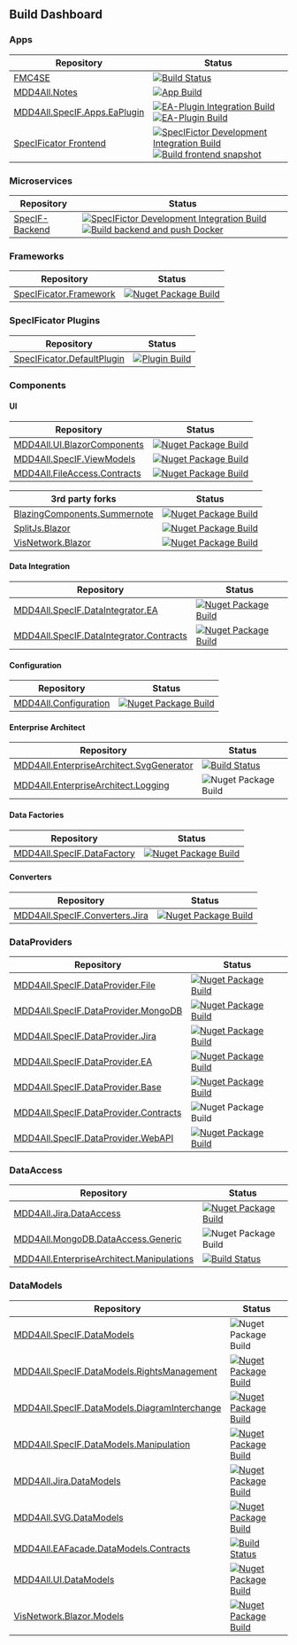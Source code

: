 ## Build Dashboard
### Apps
|Repository|Status|
|-|-|
|[FMC4SE](https://github.com/oalt/fmc4se)|[![Build Status](https://dev.azure.com/oa0170/FMC4SE/_apis/build/status/oalt.fmc4se?branchName=master)](https://dev.azure.com/oa0170/FMC4SE/_build/latest?definitionId=1&branchName=master)|
|[MDD4All.Notes](https://github.com/oalt/MDD4All.Notes)|[![App Build](https://github.com/oalt/MDD4All.Notes/actions/workflows/build.yml/badge.svg)](https://github.com/oalt/MDD4All.Notes/actions/workflows/build.yml)|
|[MDD4All.SpecIF.Apps.EaPlugin](https://github.com/oalt/MDD4All.SpecIF.Apps.EaPlugin)|[![EA-Plugin Integration Build](https://github.com/specificator/SpecIFicator-dev/actions/workflows/EA-plugin-inetgration-dev-build.yml/badge.svg)](https://github.com/specificator/SpecIFicator-dev/actions/workflows/EA-plugin-inetgration-dev-build.yml) [![EA-Plugin Build](https://github.com/oalt/MDD4All.SpecIF.Apps.EaPlugin/actions/workflows/build.yml/badge.svg)](https://github.com/oalt/MDD4All.SpecIF.Apps.EaPlugin/actions/workflows/build.yml)|
|[SpecIFicator Frontend](https://github.com/oalt/SpecIFicator-dev)|[![SpecIFictor Development Integration Build](https://github.com/oalt/SpecIFicator-dev/actions/workflows/specificator-integration-dev-build.yml/badge.svg)](https://github.com/oalt/SpecIFicator-dev/actions/workflows/specificator-integration-dev-build.yml) [![Build frontend snapshot](https://github.com/oalt/SpecIFicator-dev/actions/workflows/frontend-publish-snapshot.yml/badge.svg)](https://github.com/oalt/SpecIFicator-dev/actions/workflows/frontend-publish-snapshot.yml)|

### Microservices
|Repository|Status|
|-|-|
|[SpecIF-Backend](https://github.com/oalt/SpecIFicator-dev)|[![SpecIFictor Development Integration Build](https://github.com/oalt/SpecIFicator-dev/actions/workflows/specificator-integration-dev-build.yml/badge.svg)](https://github.com/oalt/SpecIFicator-dev/actions/workflows/specificator-integration-dev-build.yml) [![Build backend and push Docker](https://github.com/oalt/SpecIFicator-dev/actions/workflows/backend-docker-build.yml/badge.svg)](https://github.com/oalt/SpecIFicator-dev/actions/workflows/backend-docker-build.yml)|

### Frameworks
|Repository|Status|
|-|-|
|[SpecIFicator.Framework](https://github.com/specificator/SpecIFicator.Framework)|[![Nuget Package Build](https://github.com/specificator/SpecIFicator.Framework/actions/workflows/build.yml/badge.svg)](https://github.com/specificator/SpecIFicator.Framework/actions/workflows/build.yml)|

### SpecIFicator Plugins
|Repository|Status|
|-|-|
|[SpecIFicator.DefaultPlugin](https://github.com/specificator/SpecIFicator.DefaultPlugin)|[![Plugin Build](https://github.com/specificator/SpecIFicator.DefaultPlugin/actions/workflows/build.yml/badge.svg)](https://github.com/specificator/SpecIFicator.DefaultPlugin/actions/workflows/build.yml)|

### Components

#### UI
|Repository|Status|
|-|-|
|[MDD4All.UI.BlazorComponents](https://github.com/oalt/MDD4All.UI.BlazorComponents)|[![Nuget Package Build](https://github.com/oalt/MDD4All.UI.BlazorComponents/actions/workflows/build.yml/badge.svg)](https://github.com/oalt/MDD4All.UI.BlazorComponents/actions/workflows/build.yml)|
|[MDD4All.SpecIF.ViewModels](https://github.com/oalt/MDD4All.SpecIF.ViewModels)|[![Nuget Package Build](https://github.com/oalt/MDD4All.SpecIF.ViewModels/actions/workflows/build.yml/badge.svg)](https://github.com/oalt/MDD4All.SpecIF.ViewModels/actions/workflows/build.yml)|
|[MDD4All.FileAccess.Contracts](https://github.com/oalt/MDD4All.FileAccess.Contracts)|[![Nuget Package Build](https://github.com/oalt/MDD4All.FileAccess.Contracts/actions/workflows/build.yml/badge.svg)](https://github.com/oalt/MDD4All.FileAccess.Contracts/actions/workflows/build.yml)|

|3rd party forks|Status|
|-|-|
|[BlazingComponents.Summernote](https://github.com/oalt/Summernote)|[![Nuget Package Build](https://github.com/oalt/Summernote/actions/workflows/build.yml/badge.svg)](https://github.com/oalt/Summernote/actions/workflows/build.yml)|
|[SplitJs.Blazor](https://github.com/oalt/SplitJs.Blazor)|[![Nuget Package Build](https://github.com/oalt/SplitJs.Blazor/actions/workflows/build.yml/badge.svg)](https://github.com/oalt/SplitJs.Blazor/actions/workflows/build.yml)|
|[VisNetwork.Blazor](https://github.com/oalt/VisNetwork.Blazor)|[![Nuget Package Build](https://github.com/oalt/VisNetwork.Blazor/actions/workflows/build.yml/badge.svg)](https://github.com/oalt/VisNetwork.Blazor/actions/workflows/build.yml)|

#### Data Integration
|Repository|Status|
|-|-|
|[MDD4All.SpecIF.DataIntegrator.EA](https://github.com/oalt/MDD4All.SpecIF.DataIntegrator.EA)|[![Nuget Package Build](https://github.com/oalt/MDD4All.SpecIF.DataIntegrator.EA/actions/workflows/build.yml/badge.svg)](https://github.com/oalt/MDD4All.SpecIF.DataIntegrator.EA/actions/workflows/build.yml)|
|[MDD4All.SpecIF.DataIntegrator.Contracts](https://github.com/oalt/MDD4All.SpecIF.DataIntegrator.Contracts)|[![Nuget Package Build](https://github.com/oalt/MDD4All.SpecIF.DataIntegrator.Contracts/actions/workflows/build.yml/badge.svg)](https://github.com/oalt/MDD4All.SpecIF.DataIntegrator.Contracts/actions/workflows/build.yml)|

#### Configuration
|Repository|Status|
|-|-|
|[MDD4All.Configuration](https://github.com/oalt/MDD4All.Configuration)|[![Nuget Package Build](https://github.com/oalt/MDD4All.Configuration/actions/workflows/build.yml/badge.svg)](https://github.com/oalt/MDD4All.Configuration/actions/workflows/build.yml)|

#### Enterprise Architect
|Repository|Status|
|-|-|
|[MDD4All.EnterpriseArchitect.SvgGenerator](https://github.com/oalt/fmc4seSvgGenerator)|[![Build Status](https://dev.azure.com/oa0170/MDD4All.SVG/_apis/build/status/oalt.fmc4seSvgGenerator?branchName=master)](https://dev.azure.com/oa0170/MDD4All.SVG/_build/latest?definitionId=4&branchName=master)|
|[MDD4All.EnterpriseArchitect.Logging](https://github.com/oalt/MDD4All.EnterpriseArchitect.Logging)|![Nuget Package Build](https://github.com/oalt/MDD4All.EnterpriseArchitect.Logging/workflows/Nuget%20Package%20Build/badge.svg)|

#### Data Factories
|Repository|Status|
|-|-|
|[MDD4All.SpecIF.DataFactory](https://github.com/oalt/MDD4All.SpecIF.DataFactory)|[![Nuget Package Build](https://github.com/oalt/MDD4All.SpecIF.DataFactory/actions/workflows/build.yml/badge.svg)](https://github.com/oalt/MDD4All.SpecIF.DataFactory/actions/workflows/build.yml)|

#### Converters
|Repository|Status|
|-|-|
|[MDD4All.SpecIF.Converters.Jira](https://github.com/oalt/MDD4All.SpecIF.Converters.Jira)|[![Nuget Package Build](https://github.com/oalt/MDD4All.SpecIF.Converters.Jira/actions/workflows/build.yml/badge.svg)](https://github.com/oalt/MDD4All.SpecIF.Converters.Jira/actions/workflows/build.yml)|


### DataProviders
|Repository|Status|
|-|-|
|[MDD4All.SpecIF.DataProvider.File](https://github.com/oalt/MDD4All.SpecIF.DataProvider.File)|[![Nuget Package Build](https://github.com/oalt/MDD4All.SpecIF.DataProvider.File/actions/workflows/build.yml/badge.svg)](https://github.com/oalt/MDD4All.SpecIF.DataProvider.File/actions/workflows/build.yml)|
|[MDD4All.SpecIF.DataProvider.MongoDB](https://github.com/oalt/MDD4All.SpecIF.DataProvider.MongoDB)|[![Nuget Package Build](https://github.com/oalt/MDD4All.SpecIF.DataProvider.MongoDB/actions/workflows/build.yml/badge.svg)](https://github.com/oalt/MDD4All.SpecIF.DataProvider.MongoDB/actions/workflows/build.yml)|
|[MDD4All.SpecIF.DataProvider.Jira](https://github.com/oalt/MDD4All.SpecIF.DataProvider.Jira)|[![Nuget Package Build](https://github.com/oalt/MDD4All.SpecIF.DataProvider.Jira/actions/workflows/build.yml/badge.svg)](https://github.com/oalt/MDD4All.SpecIF.DataProvider.Jira/actions/workflows/build.yml)|
|[MDD4All.SpecIF.DataProvider.EA](https://github.com/oalt/MDD4All.SpecIF.DataProvider.EA)|[![Nuget Package Build](https://github.com/oalt/MDD4All.SpecIF.DataProvider.EA/actions/workflows/build.yml/badge.svg)](https://github.com/oalt/MDD4All.SpecIF.DataProvider.EA/actions/workflows/build.yml)|
|[MDD4All.SpecIF.DataProvider.Base](https://github.com/oalt/MDD4All.SpecIF.DataProvider.Base)|[![Nuget Package Build](https://github.com/oalt/MDD4All.SpecIF.DataProvider.Base/actions/workflows/build.yml/badge.svg)](https://github.com/oalt/MDD4All.SpecIF.DataProvider.Base/actions/workflows/build.yml)|
|[MDD4All.SpecIF.DataProvider.Contracts](https://github.com/oalt/MDD4All.SpecIF.DataProvider.Contracts)|![Nuget Package Build](https://github.com/oalt/MDD4All.SpecIF.DataProvider.Contracts/workflows/Nuget%20Package%20Build/badge.svg)|
|[MDD4All.SpecIF.DataProvider.WebAPI](https://github.com/oalt/MDD4All.SpecIF.DataProvider.WebAPI)|[![Nuget Package Build](https://github.com/oalt/MDD4All.SpecIF.DataProvider.WebAPI/actions/workflows/build.yml/badge.svg)](https://github.com/oalt/MDD4All.SpecIF.DataProvider.WebAPI/actions/workflows/build.yml)|

### DataAccess
|Repository|Status|
|-|-|
|[MDD4All.Jira.DataAccess](https://github.com/oalt/MDD4All.Jira.DataAccess)|[![Nuget Package Build](https://github.com/oalt/MDD4All.Jira.DataAccess/actions/workflows/build.yml/badge.svg)](https://github.com/oalt/MDD4All.Jira.DataAccess/actions/workflows/build.yml)|
|[MDD4All.MongoDB.DataAccess.Generic](https://github.com/oalt/MDD4All.MongoDB.DataAccess.Generic)|![Nuget Package Build](https://github.com/oalt/MDD4All.MongoDB.DataAccess.Generic/workflows/Nuget%20Package%20Build/badge.svg)|
|[MDD4All.EnterpriseArchitect.Manipulations](https://github.com/oalt/eaapi)|[![Build Status](https://dev.azure.com/oa0170/EAAPI/_apis/build/status/oalt.eaapi?branchName=master)](https://dev.azure.com/oa0170/EAAPI/_build/latest?definitionId=2&branchName=master)|

### DataModels
|Repository|Status|
|-|-|
|[MDD4All.SpecIF.DataModels](https://github.com/oalt/MDD4All.SpecIF.DataModels)|![Nuget Package Build](https://github.com/oalt/MDD4All.SpecIF.DataModels/workflows/Nuget%20Package%20Build/badge.svg)|
|[MDD4All.SpecIF.DataModels.RightsManagement](https://github.com/oalt/MDD4All.SpecIF.DataModels.RightsManagement)|[![Nuget Package Build](https://github.com/oalt/MDD4All.SpecIF.DataModels.RightsManagement/actions/workflows/build.yml/badge.svg)](https://github.com/oalt/MDD4All.SpecIF.DataModels.RightsManagement/actions/workflows/build.yml)|
|[MDD4All.SpecIF.DataModels.DiagramInterchange](https://github.com/oalt/MDD4All.SpecIF.DataModels.DiagramInterchange)|[![Nuget Package Build](https://github.com/oalt/MDD4All.SpecIF.DataModels.DiagramInterchange/actions/workflows/build.yml/badge.svg)](https://github.com/oalt/MDD4All.SpecIF.DataModels.DiagramInterchange/actions/workflows/build.yml)|
|[MDD4All.SpecIF.DataModels.Manipulation](https://github.com/oalt/MDD4All.SpecIF.DataModels.Manipulation)|[![Nuget Package Build](https://github.com/oalt/MDD4All.SpecIF.DataModels.Manipulation/actions/workflows/build.yml/badge.svg)](https://github.com/oalt/MDD4All.SpecIF.DataModels.Manipulation/actions/workflows/build.yml)|
|[MDD4All.Jira.DataModels](https://github.com/oalt/MDD4All.Jira.DataModels)|[![Nuget Package Build](https://github.com/oalt/MDD4All.Jira.DataModels/actions/workflows/build.yml/badge.svg)](https://github.com/oalt/MDD4All.Jira.DataModels/actions/workflows/build.yml)|
|[MDD4All.SVG.DataModels](https://github.com/oalt/MDD4All.SVG.DataModels)|[![Nuget Package Build](https://github.com/oalt/MDD4All.SVG.DataModels/actions/workflows/build.yml/badge.svg)](https://github.com/oalt/MDD4All.SVG.DataModels/actions/workflows/build.yml)|
|[MDD4All.EAFacade.DataModels.Contracts](https://github.com/oalt/MDD4All.EnterpriseArchitect.DataModels.Contracts)|[![Build Status](https://dev.azure.com/oa0170/MDD4All.EnterpriseArchitect.DataModels.Contracts/_apis/build/status/oalt.MDD4All.EnterpriseArchitect.DataModels.Contracts?branchName=master)](https://dev.azure.com/oa0170/MDD4All.EnterpriseArchitect.DataModels.Contracts/_build/latest?definitionId=6&branchName=master)|
|[MDD4All.UI.DataModels](https://github.com/oalt/MDD4All.UI.DataModels)|[![Nuget Package Build](https://github.com/oalt/MDD4All.UI.DataModels/actions/workflows/build.yml/badge.svg)](https://github.com/oalt/MDD4All.UI.DataModels/actions/workflows/build.yml)|
|[VisNetwork.Blazor.Models](https://github.com/oalt/VisNetwork.Blazor.Models)|[![Nuget Package Build](https://github.com/oalt/VisNetwork.Blazor.Models/actions/workflows/build.yml/badge.svg)](https://github.com/oalt/VisNetwork.Blazor.Models/actions/workflows/build.yml)|